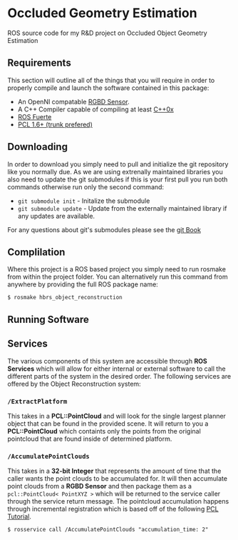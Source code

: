 Occluded Geometry Estimation
==========================

ROS source code for my R&amp;D project on Occluded Object Geometry Estimation

## Requirements
This section will outline all of the things that you will require in order to properly compile and launch the software contained in this package: 

* An OpenNI compatable [RGBD Sensor](http://en.wikipedia.org/wiki/PrimeSense). 
* A C++ Compiler capable of compiling at least [C++0x](http://gcc.gnu.org/projects/cxx0x.html)
* [ROS Fuerte](http://www.ros.org/)
* [PCL 1.6+ (trunk prefered)](http://pointclouds.org/downloads/source.html)

## Downloading

In order to download you simply need to pull and initialize the git repository like you normally due. As we are using extrenally maintained libraries you also need to update the git submodules if this is your first pull you run both commands otherwise run only the second command:

* `git submodule init` - Initalize the submodule
* `git submodule update` - Update from the externally maintained library if any updates are available. 

For any questions about git's submodules please see the [git Book](http://git-scm.com/book/en/Git-Tools-Submodules)

## Complilation
Where this project is a ROS based project you simply need to run rosmake from within the project folder. You can alternatively run this command from anywhere by providing the full ROS package name: 

`$ rosmake hbrs_object_reconstruction`

## Running Software

## Services

The various components of this system are accessible through **ROS Services** which will allow for either internal or external software to call the different parts of the system in the desired order. The following services are offered by the Object Reconstruction system: 

### `/ExtractPlatform` 
This takes in a **PCL::PointCloud** and will look for the single largest planner object that can be found in the provided scene. It will return to you a **PCL::PointCloud** which containts only the points from the original pointcloud that are found inside of determined platform. 

### `/AccumulatePointClouds` 
This takes in a **32-bit Integer** that represents the amount of time that the caller wants the point clouds to be accumulated for. It will then accumulate point clouds from a **RGBD Sensor** and then package them as a `pcl::PointCloud< PointXYZ >` which will be returned to the service caller through the service return message. The pointcloud accumulation happens through incremental registration which is based off of the following [PCL Tutorial](http://pointclouds.org/documentation/tutorials/pairwise_incremental_registration.php#pairwise-incremental-registration). 

`$ rosservice call /AccumulatePointClouds "accumulation_time: 2"`